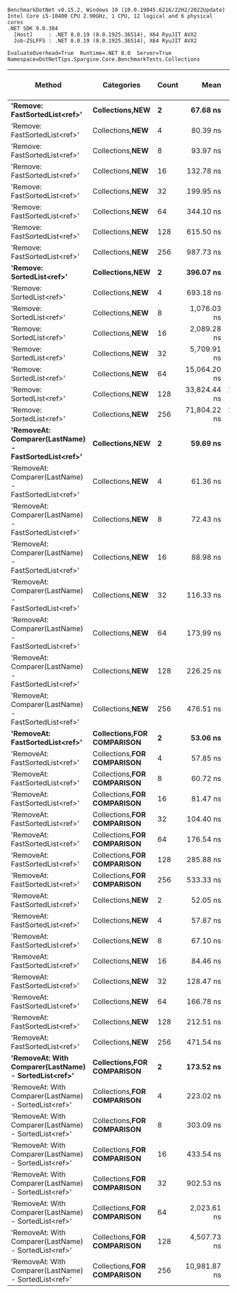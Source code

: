 ```

BenchmarkDotNet v0.15.2, Windows 10 (10.0.19045.6216/22H2/2022Update)
Intel Core i5-10400 CPU 2.90GHz, 1 CPU, 12 logical and 6 physical cores
.NET SDK 9.0.304
  [Host]     : .NET 8.0.19 (8.0.1925.36514), X64 RyuJIT AVX2
  Job-ZSLFFS : .NET 8.0.19 (8.0.1925.36514), X64 RyuJIT AVX2

EvaluateOverhead=True  Runtime=.NET 8.0  Server=True  
Namespace=DotNetTips.Spargine.Core.BenchmarkTests.Collections  

```
| Method                                                | Categories                     | Count | Mean         | Error        | StdDev       | StdErr     | Median       | Min          | Q1           | Q3           | Max          | Op/s         | CI99.9% Margin | Iterations | Kurtosis | MValue | Skewness | Rank | LogicalGroup | Baseline | Code Size | Gen0   | Completed Work Items | Lock Contentions | Exceptions | Allocated |
|------------------------------------------------------ |------------------------------- |------ |-------------:|-------------:|-------------:|-----------:|-------------:|-------------:|-------------:|-------------:|-------------:|-------------:|---------------:|-----------:|---------:|-------:|---------:|-----:|------------- |--------- |----------:|-------:|---------------------:|-----------------:|-----------:|----------:|
| **&#39;Remove: FastSortedList&lt;ref&gt;&#39;**                         | **Collections,**NEW****            | **2**     |     **67.68 ns** |     **1.372 ns** |     **2.611 ns** |   **0.389 ns** |     **67.23 ns** |     **62.65 ns** |     **65.83 ns** |     **69.22 ns** |     **73.43 ns** | **14,774,770.5** |      **22.305 ns** |      **45.00** |    **2.543** |  **2.000** |   **0.3489** |    **3** | *****            | **No**       |   **1,312 B** | **0.0013** |                    **-** |                **-** |          **-** |     **120 B** |
| &#39;Remove: FastSortedList&lt;ref&gt;&#39;                         | Collections,**NEW**            | 4     |     80.39 ns |     2.142 ns |     6.179 ns |   0.631 ns |     79.82 ns |     62.85 ns |     77.30 ns |     83.78 ns |     95.48 ns | 12,439,431.6 |      47.685 ns |      96.00 |    3.825 |  2.000 |  -0.3075 |    5 | *            | No       |   1,316 B | 0.0014 |                    - |                - |          - |     136 B |
| &#39;Remove: FastSortedList&lt;ref&gt;&#39;                         | Collections,**NEW**            | 8     |     93.97 ns |     2.636 ns |     7.564 ns |   0.776 ns |     94.24 ns |     75.31 ns |     88.87 ns |     98.24 ns |    112.39 ns | 10,641,603.5 |      47.112 ns |      95.00 |    3.058 |  2.815 |   0.0608 |    5 | *            | No       |   1,312 B | 0.0018 |                    - |                - |          - |     168 B |
| &#39;Remove: FastSortedList&lt;ref&gt;&#39;                         | Collections,**NEW**            | 16    |    132.78 ns |     2.686 ns |     4.561 ns |   0.750 ns |    133.07 ns |    125.08 ns |    129.06 ns |    135.54 ns |    142.18 ns |  7,531,011.8 |      18.125 ns |      37.00 |    2.045 |  2.167 |   0.0956 |    7 | *            | No       |   1,312 B | 0.0024 |                    - |                - |          - |     232 B |
| &#39;Remove: FastSortedList&lt;ref&gt;&#39;                         | Collections,**NEW**            | 32    |    199.95 ns |     5.079 ns |    13.645 ns |   1.489 ns |    203.50 ns |    167.72 ns |    195.63 ns |    209.38 ns |    221.31 ns |  5,001,242.4 |      41.256 ns |      84.00 |    3.246 |  2.308 |  -1.0905 |    9 | *            | No       |   1,312 B | 0.0038 |                    - |                - |          - |     360 B |
| &#39;Remove: FastSortedList&lt;ref&gt;&#39;                         | Collections,**NEW**            | 64    |    344.10 ns |     6.876 ns |    16.606 ns |   1.999 ns |    340.95 ns |    306.04 ns |    333.24 ns |    356.83 ns |    394.28 ns |  2,906,149.9 |      33.500 ns |      69.00 |    3.063 |  2.348 |   0.4347 |   11 | *            | No       |   1,312 B | 0.0067 |                    - |                - |          - |     616 B |
| &#39;Remove: FastSortedList&lt;ref&gt;&#39;                         | Collections,**NEW**            | 128   |    615.50 ns |    12.098 ns |    21.189 ns |   3.393 ns |    613.88 ns |    582.87 ns |    600.53 ns |    631.06 ns |    657.00 ns |  1,624,702.2 |      17.804 ns |      39.00 |    2.196 |  2.000 |   0.3729 |   16 | *            | No       |   1,320 B | 0.0114 |                    - |                - |          - |    1128 B |
| &#39;Remove: FastSortedList&lt;ref&gt;&#39;                         | Collections,**NEW**            | 256   |    987.73 ns |    30.671 ns |    87.999 ns |   9.029 ns |    961.88 ns |    891.94 ns |    916.53 ns |  1,035.39 ns |  1,229.95 ns |  1,012,421.0 |      42.986 ns |      95.00 |    2.969 |  2.000 |   1.0032 |   18 | *            | No       |   1,310 B | 0.0229 |                    - |                - |          - |    2152 B |
| **&#39;Remove: SortedList&lt;ref&gt;&#39;**                             | **Collections,**NEW****            | **2**     |    **396.07 ns** |     **7.922 ns** |    **16.360 ns** |   **2.269 ns** |    **395.14 ns** |    **349.05 ns** |    **387.58 ns** |    **405.69 ns** |    **429.89 ns** |  **2,524,807.2** |      **24.866 ns** |      **52.00** |    **3.886** |  **2.000** |  **-0.4529** |   **12** | *****            | **No**       |   **1,392 B** | **0.0014** |                    **-** |                **-** |          **-** |     **144 B** |
| &#39;Remove: SortedList&lt;ref&gt;&#39;                             | Collections,**NEW**            | 4     |    693.18 ns |    13.891 ns |    27.420 ns |   3.958 ns |    692.89 ns |    633.96 ns |    669.20 ns |    716.49 ns |    739.49 ns |  1,442,617.9 |      22.021 ns |      48.00 |    2.103 |  2.000 |  -0.1376 |   17 | *            | No       |   1,388 B | 0.0019 |                    - |                - |          - |     176 B |
| &#39;Remove: SortedList&lt;ref&gt;&#39;                             | Collections,**NEW**            | 8     |  1,076.03 ns |    34.993 ns |   103.176 ns |  10.318 ns |  1,051.83 ns |    935.73 ns |    987.41 ns |  1,187.60 ns |  1,275.24 ns |    929,343.1 |      44.841 ns |     100.00 |    1.776 |  3.333 |   0.4174 |   19 | *            | No       |   1,388 B | 0.0019 |                    - |                - |          - |     240 B |
| &#39;Remove: SortedList&lt;ref&gt;&#39;                             | Collections,**NEW**            | 16    |  2,089.28 ns |    41.457 ns |   120.275 ns |  12.212 ns |  2,073.62 ns |  1,745.35 ns |  2,016.24 ns |  2,156.99 ns |  2,379.42 ns |    478,634.2 |      42.394 ns |      97.00 |    3.803 |  2.815 |  -0.3001 |   20 | *            | No       |   1,388 B | 0.0038 |                    - |                - |          - |     368 B |
| &#39;Remove: SortedList&lt;ref&gt;&#39;                             | Collections,**NEW**            | 32    |  5,709.91 ns |   111.262 ns |   155.973 ns |  30.017 ns |  5,700.10 ns |  5,362.31 ns |  5,632.49 ns |  5,797.44 ns |  5,983.32 ns |    175,134.0 |      -1.509 ns |      27.00 |    2.380 |  2.364 |  -0.0308 |   22 | *            | No       |   1,388 B |      - |                    - |                - |          - |     624 B |
| &#39;Remove: SortedList&lt;ref&gt;&#39;                             | Collections,**NEW**            | 64    | 15,064.20 ns |   436.271 ns | 1,251.742 ns | 128.426 ns | 15,171.28 ns | 11,647.06 ns | 14,707.59 ns | 15,790.85 ns | 17,294.80 ns |     66,382.5 |     -16.713 ns |      95.00 |    4.419 |  2.080 |  -1.1606 |   24 | *            | No       |   1,388 B |      - |                    - |                - |          - |    1136 B |
| &#39;Remove: SortedList&lt;ref&gt;&#39;                             | Collections,**NEW**            | 128   | 33,824.44 ns | 1,216.576 ns | 3,587.102 ns | 358.710 ns | 34,435.92 ns | 27,911.01 ns | 30,797.87 ns | 36,024.81 ns | 41,246.04 ns |     29,564.4 |    -129.355 ns |     100.00 |    2.044 |  3.077 |  -0.2215 |   25 | *            | No       |   1,388 B |      - |                    - |                - |          - |    2160 B |
| &#39;Remove: SortedList&lt;ref&gt;&#39;                             | Collections,**NEW**            | 256   | 71,804.22 ns | 1,963.962 ns | 5,507.159 ns | 577.307 ns | 69,808.97 ns | 65,636.77 ns | 67,381.62 ns | 74,443.72 ns | 86,121.29 ns |     13,926.8 |    -243.154 ns |      91.00 |    2.935 |  2.378 |   1.0225 |   26 | *            | No       |   1,388 B |      - |                    - |                - |          - |    4208 B |
| **&#39;RemoveAt: Comparer(LastName) - FastSortedList&lt;ref&gt;&#39;**  | **Collections,**NEW****            | **2**     |     **59.69 ns** |     **1.221 ns** |     **2.202 ns** |   **0.344 ns** |     **59.32 ns** |     **55.31 ns** |     **58.05 ns** |     **61.22 ns** |     **64.71 ns** | **16,752,750.5** |      **20.328 ns** |      **41.00** |    **2.406** |  **2.000** |   **0.2629** |    **2** | *****            | **No**       |     **923 B** | **0.0015** |                    **-** |                **-** |          **-** |     **144 B** |
| &#39;RemoveAt: Comparer(LastName) - FastSortedList&lt;ref&gt;&#39;  | Collections,**NEW**            | 4     |     61.36 ns |     1.678 ns |     4.733 ns |   0.493 ns |     61.61 ns |     49.69 ns |     59.44 ns |     64.31 ns |     73.37 ns | 16,297,524.7 |      45.753 ns |      92.00 |    3.382 |  2.000 |  -0.1619 |    2 | *            | No       |     923 B | 0.0017 |                    - |                - |          - |     160 B |
| &#39;RemoveAt: Comparer(LastName) - FastSortedList&lt;ref&gt;&#39;  | Collections,**NEW**            | 8     |     72.43 ns |     1.429 ns |     1.807 ns |   0.377 ns |     72.41 ns |     67.99 ns |     71.58 ns |     73.60 ns |     75.61 ns | 13,807,101.9 |      11.312 ns |      23.00 |    2.842 |  2.000 |  -0.4653 |    4 | *            | No       |     923 B | 0.0020 |                    - |                - |          - |     192 B |
| &#39;RemoveAt: Comparer(LastName) - FastSortedList&lt;ref&gt;&#39;  | Collections,**NEW**            | 16    |     88.98 ns |     2.988 ns |     8.380 ns |   0.878 ns |     88.04 ns |     64.07 ns |     85.58 ns |     93.47 ns |    107.84 ns | 11,238,472.1 |      45.061 ns |      91.00 |    4.380 |  2.148 |  -0.3847 |    5 | *            | No       |     923 B | 0.0027 |                    - |                - |          - |     256 B |
| &#39;RemoveAt: Comparer(LastName) - FastSortedList&lt;ref&gt;&#39;  | Collections,**NEW**            | 32    |    116.33 ns |     4.118 ns |    11.948 ns |   1.213 ns |    113.32 ns |     84.84 ns |    108.45 ns |    123.12 ns |    147.20 ns |  8,595,918.8 |      47.893 ns |      97.00 |    3.360 |  2.588 |   0.4246 |    7 | *            | No       |     923 B | 0.0042 |                    - |                - |          - |     384 B |
| &#39;RemoveAt: Comparer(LastName) - FastSortedList&lt;ref&gt;&#39;  | Collections,**NEW**            | 64    |    173.99 ns |     4.998 ns |    14.179 ns |   1.470 ns |    173.29 ns |    132.32 ns |    166.07 ns |    182.41 ns |    201.00 ns |  5,747,318.0 |      45.765 ns |      93.00 |    3.413 |  2.357 |  -0.3641 |    8 | *            | No       |     923 B | 0.0069 |                    - |                - |          - |     640 B |
| &#39;RemoveAt: Comparer(LastName) - FastSortedList&lt;ref&gt;&#39;  | Collections,**NEW**            | 128   |    226.25 ns |     4.335 ns |     4.452 ns |   1.080 ns |    225.25 ns |    218.85 ns |    223.11 ns |    228.55 ns |    234.93 ns |  4,419,864.0 |       7.960 ns |      17.00 |    2.244 |  2.000 |   0.4028 |    9 | *            | No       |     923 B | 0.0124 |                    - |                - |          - |    1152 B |
| &#39;RemoveAt: Comparer(LastName) - FastSortedList&lt;ref&gt;&#39;  | Collections,**NEW**            | 256   |    476.51 ns |    13.204 ns |    37.242 ns |   3.883 ns |    467.35 ns |    383.02 ns |    458.05 ns |    490.71 ns |    566.67 ns |  2,098,607.9 |      44.059 ns |      92.00 |    3.472 |  2.323 |   0.4954 |   14 | *            | No       |     923 B | 0.0238 |                    - |                - |          - |    2176 B |
| **&#39;RemoveAt: FastSortedList&lt;ref&gt;&#39;**                       | **Collections,**FOR COMPARISON**** | **2**     |     **53.06 ns** |     **1.420 ns** |     **4.141 ns** |   **0.418 ns** |     **52.92 ns** |     **42.79 ns** |     **49.65 ns** |     **56.06 ns** |     **64.56 ns** | **18,845,015.3** |      **48.791 ns** |      **98.00** |    **2.674** |  **3.417** |   **0.2932** |    **1** | *****            | **No**       |     **918 B** | **0.0013** |                    **-** |                **-** |          **-** |     **120 B** |
| &#39;RemoveAt: FastSortedList&lt;ref&gt;&#39;                       | Collections,**FOR COMPARISON** | 4     |     57.85 ns |     1.714 ns |     4.889 ns |   0.504 ns |     57.81 ns |     43.45 ns |     55.13 ns |     60.70 ns |     68.84 ns | 17,286,978.6 |      46.748 ns |      94.00 |    3.928 |  2.118 |  -0.3056 |    2 | *            | No       |     918 B | 0.0014 |                    - |                - |          - |     136 B |
| &#39;RemoveAt: FastSortedList&lt;ref&gt;&#39;                       | Collections,**FOR COMPARISON** | 8     |     60.72 ns |     1.239 ns |     2.297 ns |   0.350 ns |     60.48 ns |     56.50 ns |     59.09 ns |     61.75 ns |     65.18 ns | 16,469,008.9 |      21.325 ns |      43.00 |    2.342 |  2.444 |   0.3735 |    2 | *            | No       |     918 B | 0.0018 |                    - |                - |          - |     168 B |
| &#39;RemoveAt: FastSortedList&lt;ref&gt;&#39;                       | Collections,**FOR COMPARISON** | 16    |     81.47 ns |     1.620 ns |     2.795 ns |   0.453 ns |     81.21 ns |     76.18 ns |     79.28 ns |     83.41 ns |     88.20 ns | 12,273,860.0 |      18.773 ns |      38.00 |    2.388 |  2.533 |   0.3729 |    5 | *            | No       |     918 B | 0.0025 |                    - |                - |          - |     232 B |
| &#39;RemoveAt: FastSortedList&lt;ref&gt;&#39;                       | Collections,**FOR COMPARISON** | 32    |    104.40 ns |     2.213 ns |     6.242 ns |   0.651 ns |    103.39 ns |     90.81 ns |    100.25 ns |    108.55 ns |    122.57 ns |  9,578,892.0 |      45.675 ns |      92.00 |    3.473 |  2.214 |   0.5686 |    6 | *            | No       |     918 B | 0.0038 |                    - |                - |          - |     360 B |
| &#39;RemoveAt: FastSortedList&lt;ref&gt;&#39;                       | Collections,**FOR COMPARISON** | 64    |    176.54 ns |     6.130 ns |    17.882 ns |   1.806 ns |    178.50 ns |    124.56 ns |    166.65 ns |    186.59 ns |    216.68 ns |  5,664,425.4 |      48.097 ns |      98.00 |    3.970 |  3.538 |  -0.3940 |    8 | *            | No       |     918 B | 0.0067 |                    - |                - |          - |     616 B |
| &#39;RemoveAt: FastSortedList&lt;ref&gt;&#39;                       | Collections,**FOR COMPARISON** | 128   |    285.88 ns |     9.128 ns |    26.041 ns |   2.686 ns |    286.44 ns |    214.55 ns |    269.38 ns |    303.85 ns |    343.86 ns |  3,498,030.7 |      45.657 ns |      94.00 |    3.462 |  2.214 |  -0.6026 |   10 | *            | No       |     918 B | 0.0119 |                    - |                - |          - |    1128 B |
| &#39;RemoveAt: FastSortedList&lt;ref&gt;&#39;                       | Collections,**FOR COMPARISON** | 256   |    533.33 ns |    21.701 ns |    63.645 ns |   6.397 ns |    524.01 ns |    410.80 ns |    493.43 ns |    580.39 ns |    698.41 ns |  1,875,011.6 |      46.302 ns |      99.00 |    2.800 |  2.200 |   0.4236 |   15 | *            | No       |     918 B | 0.0229 |                    - |                - |          - |    2152 B |
| &#39;RemoveAt: FastSortedList&lt;ref&gt;&#39;                       | Collections,**NEW**            | 2     |     52.05 ns |     1.067 ns |     1.388 ns |   0.283 ns |     52.32 ns |     49.28 ns |     50.80 ns |     53.17 ns |     54.51 ns | 19,213,085.8 |      11.858 ns |      24.00 |    1.981 |  2.000 |  -0.3117 |    1 | *            | No       |     918 B | 0.0013 |                    - |                - |          - |     120 B |
| &#39;RemoveAt: FastSortedList&lt;ref&gt;&#39;                       | Collections,**NEW**            | 4     |     57.87 ns |     1.345 ns |     3.860 ns |   0.396 ns |     57.76 ns |     49.62 ns |     55.24 ns |     60.35 ns |     68.40 ns | 17,279,649.9 |      47.302 ns |      95.00 |    2.991 |  3.040 |   0.3655 |    2 | *            | No       |     918 B | 0.0014 |                    - |                - |          - |     136 B |
| &#39;RemoveAt: FastSortedList&lt;ref&gt;&#39;                       | Collections,**NEW**            | 8     |     67.10 ns |     1.323 ns |     1.766 ns |   0.353 ns |     67.15 ns |     62.83 ns |     66.27 ns |     68.55 ns |     69.90 ns | 14,903,359.0 |      12.323 ns |      25.00 |    2.451 |  2.000 |  -0.3273 |    3 | *            | No       |     918 B | 0.0018 |                    - |                - |          - |     168 B |
| &#39;RemoveAt: FastSortedList&lt;ref&gt;&#39;                       | Collections,**NEW**            | 16    |     84.46 ns |     3.453 ns |     9.962 ns |   1.017 ns |     83.79 ns |     60.35 ns |     78.98 ns |     89.61 ns |    106.93 ns | 11,840,357.4 |      47.492 ns |      96.00 |    3.194 |  2.552 |   0.0567 |    5 | *            | No       |     918 B | 0.0025 |                    - |                - |          - |     232 B |
| &#39;RemoveAt: FastSortedList&lt;ref&gt;&#39;                       | Collections,**NEW**            | 32    |    128.47 ns |     5.753 ns |    16.783 ns |   1.695 ns |    126.59 ns |     93.13 ns |    115.91 ns |    138.10 ns |    169.89 ns |  7,783,945.6 |      48.152 ns |      98.00 |    2.652 |  3.360 |   0.4466 |    7 | *            | No       |     918 B | 0.0038 |                    - |                - |          - |     360 B |
| &#39;RemoveAt: FastSortedList&lt;ref&gt;&#39;                       | Collections,**NEW**            | 64    |    166.78 ns |     4.856 ns |    13.616 ns |   1.427 ns |    166.32 ns |    146.34 ns |    156.51 ns |    171.98 ns |    209.19 ns |  5,995,843.9 |      44.786 ns |      91.00 |    3.102 |  2.387 |   0.7604 |    8 | *            | No       |     918 B | 0.0067 |                    - |                - |          - |     616 B |
| &#39;RemoveAt: FastSortedList&lt;ref&gt;&#39;                       | Collections,**NEW**            | 128   |    212.51 ns |     2.741 ns |     2.140 ns |   0.618 ns |    212.68 ns |    209.10 ns |    211.48 ns |    213.26 ns |    216.88 ns |  4,705,691.5 |       5.691 ns |      12.00 |    2.576 |  2.000 |   0.1065 |    9 | *            | No       |     918 B | 0.0122 |                    - |                - |          - |    1128 B |
| &#39;RemoveAt: FastSortedList&lt;ref&gt;&#39;                       | Collections,**NEW**            | 256   |    471.54 ns |     8.078 ns |    15.173 ns |   2.287 ns |    471.07 ns |    447.97 ns |    459.10 ns |    483.23 ns |    510.12 ns |  2,120,729.7 |      20.856 ns |      44.00 |    2.441 |  2.857 |   0.3929 |   14 | *            | No       |     918 B | 0.0234 |                    - |                - |          - |    2152 B |
| **&#39;RemoveAt: With Comparer(LastName) - SortedList&lt;ref&gt;&#39;** | **Collections,**FOR COMPARISON**** | **2**     |    **173.52 ns** |     **3.342 ns** |     **8.199 ns** |   **0.973 ns** |    **171.87 ns** |    **155.58 ns** |    **167.82 ns** |    **179.03 ns** |    **194.34 ns** |  **5,762,872.2** |      **35.013 ns** |      **71.00** |    **3.114** |  **2.240** |   **0.4953** |    **8** | *****            | **No**       |   **1,251 B** | **0.0017** |                    **-** |                **-** |          **-** |     **168 B** |
| &#39;RemoveAt: With Comparer(LastName) - SortedList&lt;ref&gt;&#39; | Collections,**FOR COMPARISON** | 4     |    223.02 ns |     5.309 ns |    15.403 ns |   1.564 ns |    223.27 ns |    189.35 ns |    214.94 ns |    231.30 ns |    258.77 ns |  4,483,946.2 |      47.718 ns |      97.00 |    3.125 |  2.516 |  -0.0538 |    9 | *            | No       |   1,247 B | 0.0019 |                    - |                - |          - |     200 B |
| &#39;RemoveAt: With Comparer(LastName) - SortedList&lt;ref&gt;&#39; | Collections,**FOR COMPARISON** | 8     |    303.09 ns |     5.997 ns |    10.659 ns |   1.685 ns |    304.53 ns |    269.65 ns |    298.02 ns |    310.46 ns |    323.42 ns |  3,299,391.8 |      19.157 ns |      40.00 |    3.705 |  2.000 |  -0.6409 |   10 | *            | No       |   1,247 B | 0.0029 |                    - |                - |          - |     264 B |
| &#39;RemoveAt: With Comparer(LastName) - SortedList&lt;ref&gt;&#39; | Collections,**FOR COMPARISON** | 16    |    433.54 ns |     8.608 ns |    11.783 ns |   2.311 ns |    430.73 ns |    415.18 ns |    424.31 ns |    441.26 ns |    464.54 ns |  2,306,608.4 |      11.845 ns |      26.00 |    2.845 |  2.000 |   0.7401 |   13 | *            | No       |   1,247 B | 0.0038 |                    - |                - |          - |     392 B |
| &#39;RemoveAt: With Comparer(LastName) - SortedList&lt;ref&gt;&#39; | Collections,**FOR COMPARISON** | 32    |    902.53 ns |    18.023 ns |    22.793 ns |   4.753 ns |    901.22 ns |    857.36 ns |    886.35 ns |    917.08 ns |    944.86 ns |  1,107,994.6 |       9.124 ns |      23.00 |    2.240 |  2.000 |  -0.0129 |   18 | *            | No       |   1,247 B | 0.0067 |                    - |                - |          - |     648 B |
| &#39;RemoveAt: With Comparer(LastName) - SortedList&lt;ref&gt;&#39; | Collections,**FOR COMPARISON** | 64    |  2,023.61 ns |    40.427 ns |    69.734 ns |  11.312 ns |  2,029.93 ns |  1,877.14 ns |  1,967.64 ns |  2,060.77 ns |  2,176.23 ns |    494,166.2 |      13.344 ns |      38.00 |    2.493 |  2.000 |   0.0904 |   20 | *            | No       |   1,247 B | 0.0114 |                    - |                - |          - |    1160 B |
| &#39;RemoveAt: With Comparer(LastName) - SortedList&lt;ref&gt;&#39; | Collections,**FOR COMPARISON** | 128   |  4,507.73 ns |    87.731 ns |   125.822 ns |  23.778 ns |  4,503.83 ns |  4,261.89 ns |  4,456.45 ns |  4,586.19 ns |  4,735.09 ns |    221,841.3 |       2.111 ns |      28.00 |    2.471 |  2.000 |  -0.1907 |   21 | *            | No       |   1,247 B | 0.0229 |                    - |                - |          - |    2184 B |
| &#39;RemoveAt: With Comparer(LastName) - SortedList&lt;ref&gt;&#39; | Collections,**FOR COMPARISON** | 256   | 10,981.87 ns |   214.416 ns |   210.585 ns |  52.646 ns | 10,946.50 ns | 10,614.42 ns | 10,853.31 ns | 11,089.65 ns | 11,412.15 ns |     91,059.2 |     -18.323 ns |      16.00 |    2.335 |  2.000 |   0.3389 |   23 | *            | No       |   1,247 B | 0.0458 |                    - |                - |          - |    4232 B |
